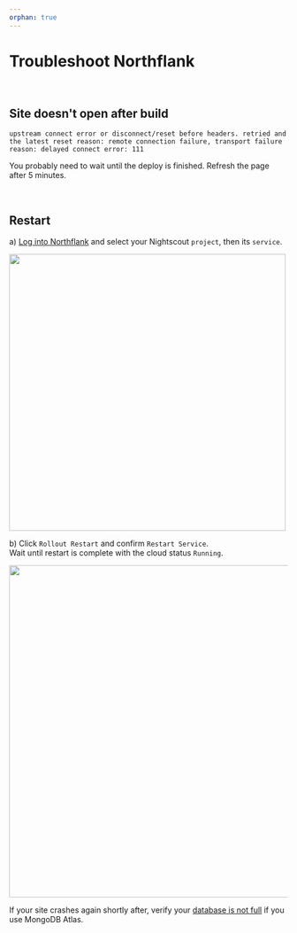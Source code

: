 ```yaml
---
orphan: true
---
```


# Troubleshoot Northflank

</br>

## Site doesn't open after build

`upstream connect error or disconnect/reset before headers. retried and the latest reset reason: remote connection failure, transport failure reason: delayed connect error: 111`

You probably need to wait until the deploy is finished. Refresh the page after 5 minutes.

</br>

## Restart

a) [Log into Northflank](https://app.northflank.com/) and select your Nightscout `project`, then its `service`.

<img src="/vendors/northflank/img/NorthflankT01.png" width="500px" />

</br>

b) Click `Rollout Restart` and confirm `Restart Service`.  
Wait until restart is complete with the cloud status `Running`.

<img src="/vendors/northflank/img/NorthflankT02.png" width="600px" />

</br>

If your site crashes again shortly after, verify your [database is not full](/troubleshoot/atlas.md#database-full) if you use MongoDB Atlas.

</br>